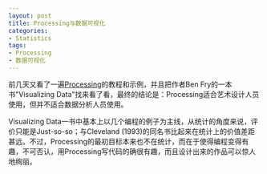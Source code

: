 ```yaml
---
layout: post
title: Processing与数据可视化
categories:
- Statistics
tags:
- Processing
- 数据可视化
---
```


前几天又看了一遍[Processing](http://www.processing.org/)的教程和示例，并且把作者Ben Fry的一本书"Visualizing Data"找来看了看，最终的结论是：Processing适合艺术设计人员使用，但并不适合数据分析人员使用。

Visualizing Data一书中基本上以几个编程的例子为主线，从统计的角度来说，评价只能是Just-so-so；与Cleveland (1993)的同名书比起来在统计上的价值差距甚远。不过，Processing的最初目标本来也不在统计，而在于使得编程变得有趣，不可否认，用Processing写代码的确很有趣，而且设计出来的作品可以惊人地绚丽。
